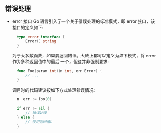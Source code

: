 
## 错误处理

- error 接口
  Go 语言引入了一个关于错误处理的标准模式，即 error 接口，该接口的定义如下:
  ```go
    type error interface {
        Error() string
    }
  ```
  对于大多数函数，如果要返回错误，大致上都可以定义为如下模式，将 error 作为多种返回值中的最后
  一个，但这并非强制要求:
  ```go
    func Foo(param int)(n int, err Error) {
        // ...
    }
  ```
  调用时的代码建议按如下方式处理错误情况:
  ```go
    n, err := Foo(0)
    
    if err != nil {
        // 错误处理
    } else {
        // 使用返回值n
    }
  ```
  